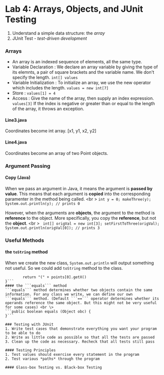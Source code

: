 Lab 4: Arrays, Objects, and JUnit Testing
===
1. Understand a simple data structure: the *array*
2. JUnit Test - *test-driven development*

### Arrays
* An array is an indexed sequence of elements, all the same type. 
* Variable Declaration : We declare an array variable by giving the type of its elemnts, a pair of square brackets and the variable name. We don't specify the length. ```int[] values``` 
* Variable Initialization : To initialize an array, we use the new operator which includes the length. ```values = new int[7]``` 
* Store : ```values[1] = 4```
* Access : Give the name of the array, then supply an index expression. ```values[3]``` If the index is negative or greater than or equal to the length of the array, it throws an exception.

#### Line3.java 
Coordinates become int array. [x1, y1, x2, y2]

#### Line4.java
Coordinates become an array of two Point objects. 

### Argument Passing
#### Copy (Java)
When we pass an argument in Java, it means the argument is **passed by value**. This means that each argument is **copied** into the corresponding paramenter in the method being called. <br \>
    ```int y = 0;
            makeThree(y);
            System.out.println(y); // prints 0```

However, when the arguments are **objects**, the argument to the method is **reference** to the object. More specifically, you copy the **reference**, but not the **object**. <br \>
    ``` int[] origVal = new int[3];
            setFirstToThree(origVal);
            System.out.println(origVal[0]); // prints 3```

### Useful Methods
#### the ```toString``` method
When we create the new class, ```System.out.println``` will output something not useful. So we could add ```toString``` method to the class. 
``` public String toString() {
        return "(" + points[0].getX()
}```
#### the ```equals``` method
```equals``` method determines whether two objects contain the same information. For any class we write, we can define our own ```equals``` method. (Default ```==``` operator determines whether its operands reference the same object. But this might not be very useful for some cases) <br \>
```public boolean equals (Object obc) { 
}```

### Testing with JUnit
1. Write test cases that demonstrate everything you want your program to be able to do
2. Write as little code as possible so that all the tests are passed
3. Clean up the code as necessary. Recheck that all tests still pass

#### Testing Principles
1. Test values should exercise every statement in the program
2. Test various *paths* through the program

#### Glass-box Testing vs. Black-box Testing
